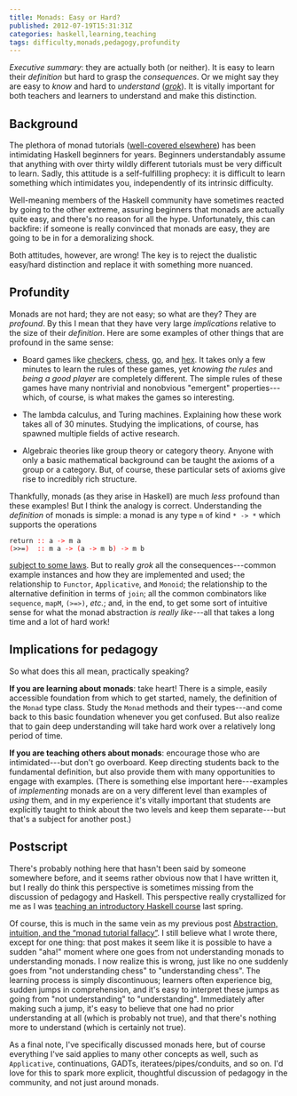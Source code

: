 ```yaml
---
title: Monads: Easy or Hard?
published: 2012-07-19T15:31:31Z
categories: haskell,learning,teaching
tags: difficulty,monads,pedagogy,profundity
---
```


<p><em>Executive summary</em>: they are actually both (or neither). It is easy to learn their <em>definition</em> but hard to grasp the <em>consequences</em>. Or we might say they are easy to <em>know</em> and hard to <em>understand</em> (<a href="http://en.wikipedia.org/wiki/Grok"><em>grok</em></a>). It is vitally important for both teachers and learners to understand and make this distinction.</p>
<h2 id="background">Background</h2>
<p>The plethora of monad tutorials (<a href="http://www.haskell.org/haskellwiki/Monad_tutorials_timeline">well-covered elsewhere</a>) has been intimidating Haskell beginners for years. Beginners understandably assume that anything with over thirty wildly different tutorials must be very difficult to learn. Sadly, this attitude is a self-fulfilling prophecy: it is difficult to learn something which intimidates you, independently of its intrinsic difficulty.</p>
<p>Well-meaning members of the Haskell community have sometimes reacted by going to the other extreme, assuring beginners that monads are actually quite easy, and there's no reason for all the hype. Unfortunately, this can backfire: if someone is really convinced that monads are easy, they are going to be in for a demoralizing shock.</p>
<p>Both attitudes, however, are wrong! The key is to reject the dualistic easy/hard distinction and replace it with something more nuanced.</p>
<h2 id="profundity">Profundity</h2>
<p>Monads are not hard; they are not easy; so what are they? They are <em>profound</em>. By this I mean that they have very large <em>implications</em> relative to the size of their <em>definition</em>. Here are some examples of other things that are profound in the same sense:</p>
<ul>
<li><p>Board games like <a href="http://en.wikipedia.org/wiki/English_draughts">checkers</a>, <a href="http://en.wikipedia.org/wiki/Chess">chess</a>, <a href="http://en.wikipedia.org/wiki/Go_(game)">go</a>, and <a href="http://en.wikipedia.org/wiki/Hex_(board_game)">hex</a>. It takes only a few minutes to learn the rules of these games, yet <em>knowing the rules</em> and <em>being a good player</em> are completely different. The simple rules of these games have many nontrivial and nonobvious &quot;emergent&quot; properties---which, of course, is what makes the games so interesting.</p></li>
<li><p>The lambda calculus, and Turing machines. Explaining how these work takes all of 30 minutes. Studying the implications, of course, has spawned multiple fields of active research.</p></li>
<li><p>Algebraic theories like group theory or category theory. Anyone with only a basic mathematical background can be taught the axioms of a group or a category. But, of course, these particular sets of axioms give rise to incredibly rich structure.</p></li>
</ul>
<p>Thankfully, monads (as they arise in Haskell) are much <em>less</em> profound than these examples! But I think the analogy is correct. Understanding the <em>definition</em> of monads is simple: a monad is any type <code>m</code> of kind <code>* -&gt; *</code> which supports the operations</p>
<pre><code><span>return</span> <span style="color:red;">::</span> <span>a</span> <span style="color:red;">-&gt;</span> <span>m</span> <span>a</span>
<span style="color:red;">(</span><span>&gt;&gt;=</span><span style="color:red;">)</span>  <span style="color:red;">::</span> <span>m</span> <span>a</span> <span style="color:red;">-&gt;</span> <span style="color:red;">(</span><span>a</span> <span style="color:red;">-&gt;</span> <span>m</span> <span>b</span><span style="color:red;">)</span> <span style="color:red;">-&gt;</span> <span>m</span> <span>b</span></code></pre>
<p><a href="http://www.haskell.org/haskellwiki/Monad_Laws">subject to some laws</a>. But to really <em>grok</em> all the consequences---common example instances and how they are implemented and used; the relationship to <code>Functor</code>, <code>Applicative</code>, and <code>Monoid</code>; the relationship to the alternative definition in terms of <code>join</code>; all the common combinators like <code>sequence</code>, <code>mapM</code>, <code>(&gt;=&gt;)</code>, <em>etc.</em>; and, in the end, to get some sort of intuitive sense for what the monad abstraction <em>is really like</em>---all that takes a long time and a lot of hard work!</p>
<h2 id="implications-for-pedagogy">Implications for pedagogy</h2>
<p>So what does this all mean, practically speaking?</p>
<p><strong>If you are learning about monads</strong>: take heart! There is a simple, easily accessible foundation from which to get started, namely, the definition of the <code>Monad</code> type class. Study the <code>Monad</code> methods and their types---and come back to this basic foundation whenever you get confused. But also realize that to gain deep understanding will take hard work over a relatively long period of time.</p>
<p><strong>If you are teaching others about monads</strong>: encourage those who are intimidated---but don't go overboard. Keep directing students back to the fundamental definition, but also provide them with many opportunities to engage with examples. (There is something else important here---examples of <em>implementing</em> monads are on a very different level than examples of <em>using</em> them, and in my experience it's vitally important that students are explicitly taught to think about the two levels and keep them separate---but that's a subject for another post.)</p>
<h2 id="postscript">Postscript</h2>
<p>There's probably nothing here that hasn't been said by someone somewhere before, and it seems rather obvious now that I have written it, but I really do think this perspective is sometimes missing from the discussion of pedagogy and Haskell. This perspective really crystallized for me as I was <a href="http://www.cis.upenn.edu/~cis194/">teaching an introductory Haskell course</a> last spring.</p>
<p>Of course, this is much in the same vein as my previous post <a href="http://byorgey.wordpress.com/2009/01/12/abstraction-intuition-and-the-monad-tutorial-fallacy/">Abstraction, intuition, and the “monad tutorial fallacy”</a>. I still believe what I wrote there, except for one thing: that post makes it seem like it is possible to have a sudden &quot;aha!&quot; moment where one goes from not understanding monads to understanding monads. I now realize this is wrong, just like no one suddenly goes from &quot;not understanding chess&quot; to &quot;understanding chess&quot;. The learning process is simply discontinuous; learners often experience big, sudden jumps in comprehension, and it's easy to interpret these jumps as going from &quot;not understanding&quot; to &quot;understanding&quot;. Immediately after making such a jump, it's easy to believe that one had no prior understanding at all (which is probably not true), and that there's nothing more to understand (which is certainly not true).</p>
<p>As a final note, I've specifically discussed monads here, but of course everything I've said applies to many other concepts as well, such as <code>Applicative</code>, continuations, GADTs, iteratees/pipes/conduits, and so on. I'd love for this to spark more explicit, thoughtful discussion of pedagogy in the community, and not just around monads.</p>

